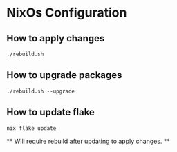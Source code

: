 # NixOs Configuration

## How to apply changes

`./rebuild.sh`

## How to upgrade packages

`./rebuild.sh --upgrade`

## How to update flake

`nix flake update`

** Will require rebuild after updating to apply changes. **
